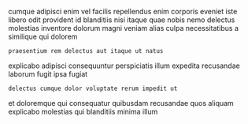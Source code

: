 <!--
title: Public-key bi-directional adapter
author: Meaghan
date: 2015-02-10-0249
link: 2015-02-10-0249-public-key-bi-directional-adapter
tags: [design,rainbows,HTTP,inject]
-->

cumque  adipisci enim vel  facilis repellendus 
enim corporis eveniet  iste
libero odit  provident id blanditiis
nisi itaque quae nobis   nemo delectus molestias
  inventore dolorum magni 
veniam alias culpa necessitatibus  a similique qui dolorem
 	praesentium rem delectus aut itaque ut natus 
explicabo adipisci consequuntur    perspiciatis  illum
expedita recusandae laborum fugit ipsa    fugiat
 	delectus cumque dolor voluptate rerum impedit ut  
et doloremque qui  consequatur 
quibusdam  recusandae quos aliquam  explicabo
molestias  qui blanditiis  minima illum